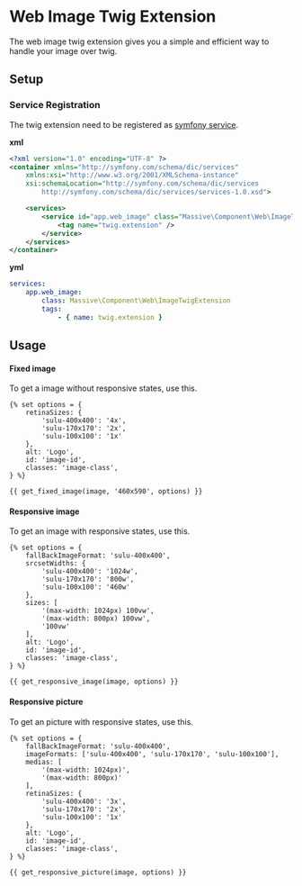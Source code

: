 # Web Image Twig Extension

The web image twig extension gives you a simple and efficient way to handle your image over twig.

## Setup

### Service Registration

The twig extension need to be registered as [symfony service](http://symfony.com/doc/current/service_container.html).

**xml**

```xml
<?xml version="1.0" encoding="UTF-8" ?>
<container xmlns="http://symfony.com/schema/dic/services"
    xmlns:xsi="http://www.w3.org/2001/XMLSchema-instance"
    xsi:schemaLocation="http://symfony.com/schema/dic/services
        http://symfony.com/schema/dic/services/services-1.0.xsd">

    <services>
        <service id="app.web_image" class="Massive\Component\Web\ImageTwigExtension">
            <tag name="twig.extension" />
        </service>
    </services>
</container>
```

**yml**

```yml
services:
    app.web_image:
        class: Massive\Component\Web\ImageTwigExtension
        tags:
            - { name: twig.extension }
```

## Usage

#### Fixed image

To get a image without responsive states, use this.

```twig
{% set options = {
    retinaSizes: {
        'sulu-400x400': '4x',
        'sulu-170x170': '2x',
        'sulu-100x100': '1x'
    },
    alt: 'Logo',
    id: 'image-id',
    classes: 'image-class',
} %}

{{ get_fixed_image(image, '460x590', options) }}
```

#### Responsive image

To get an image with responsive states, use this.

```twig
{% set options = {
    fallBackImageFormat: 'sulu-400x400',
    srcsetWidths: {
        'sulu-400x400': '1024w',
        'sulu-170x170': '800w',
        'sulu-100x100': '460w'
    },
    sizes: [
        '(max-width: 1024px) 100vw',
        '(max-width: 800px) 100vw',
        '100vw'
    ],
    alt: 'Logo',
    id: 'image-id',
    classes: 'image-class',
} %}

{{ get_responsive_image(image, options) }}
```

#### Responsive picture

To get an picture with responsive states, use this.

```twig
{% set options = {
    fallBackImageFormat: 'sulu-400x400',
    imageFormats: ['sulu-400x400', 'sulu-170x170', 'sulu-100x100'],
    medias: [
        '(max-width: 1024px)',
        '(max-width: 800px)'
    ],
    retinaSizes: {
        'sulu-400x400': '3x',
        'sulu-170x170': '2x',
        'sulu-100x100': '1x'
    },
    alt: 'Logo',
    id: 'image-id',
    classes: 'image-class',
} %}

{{ get_responsive_picture(image, options) }}
```
